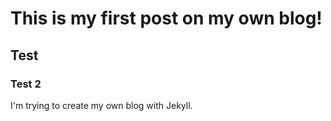 # This is my first post on my own blog!

## Test

### Test 2

I'm trying to create my own blog with Jekyll.
